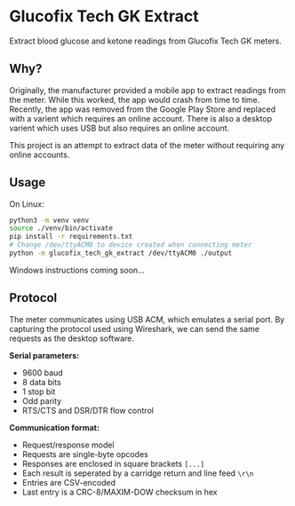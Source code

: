 # Glucofix Tech GK Extract
Extract blood glucose and ketone readings from Glucofix Tech GK meters.

## Why?
Originally, the manufacturer provided a mobile app to extract readings from the
meter. While this worked, the app would crash from time to time. Recently, the
app was removed from the Google Play Store and replaced with a varient which
requires an online account. There is also a desktop varient which uses USB but
also requires an online account.

This project is an attempt to extract data of the meter without requiring any
online accounts.

## Usage

On Linux:
```sh
python3 -m venv venv
source ./venv/bin/activate
pip install -r requirements.txt
# Change /dev/ttyACM0 to device created when connecting meter
python -m glucofix_tech_gk_extract /dev/ttyACM0 ./output
```

Windows instructions coming soon...

## Protocol
The meter communicates using USB ACM, which emulates a serial port. By
capturing the protocol used using Wireshark, we can send the same requests as
the desktop software.

**Serial parameters:**
- 9600 baud
- 8 data bits
- 1 stop bit
- Odd parity
- RTS/CTS and DSR/DTR flow control

**Communication format:**
- Request/response model
- Requests are single-byte opcodes
- Responses are enclosed in square brackets `[...]`
- Each result is seperated by a carridge return and line feed `\r\n`
- Entries are CSV-encoded
- Last entry is a CRC-8/MAXIM-DOW checksum in hex

